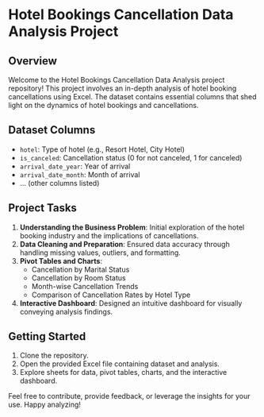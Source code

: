 # Hotel Bookings Cancellation Data Analysis Project

## Overview

Welcome to the Hotel Bookings Cancellation Data Analysis project repository! This project involves an in-depth analysis of hotel booking cancellations using Excel. The dataset contains essential columns that shed light on the dynamics of hotel bookings and cancellations.

## Dataset Columns

- `hotel`: Type of hotel (e.g., Resort Hotel, City Hotel)
- `is_canceled`: Cancellation status (0 for not canceled, 1 for canceled)
- `arrival_date_year`: Year of arrival
- `arrival_date_month`: Month of arrival
- ... (other columns listed)

## Project Tasks

1. **Understanding the Business Problem**: Initial exploration of the hotel booking industry and the implications of cancellations.
2. **Data Cleaning and Preparation**: Ensured data accuracy through handling missing values, outliers, and formatting.
3. **Pivot Tables and Charts**:
   - Cancellation by Marital Status
   - Cancellation by Room Status
   - Month-wise Cancellation Trends
   - Comparison of Cancellation Rates by Hotel Type
4. **Interactive Dashboard**: Designed an intuitive dashboard for visually conveying analysis findings.

## Getting Started

1. Clone the repository.
2. Open the provided Excel file containing dataset and analysis.
3. Explore sheets for data, pivot tables, charts, and the interactive dashboard.

Feel free to contribute, provide feedback, or leverage the insights for your use. Happy analyzing!

[//]: # (Add any additional sections, installation guides, usage instructions, or licensing info as needed.)
